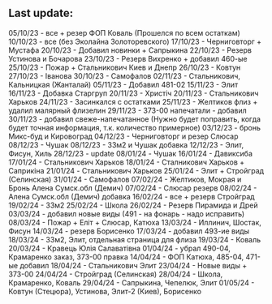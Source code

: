## Last update:

05/10/23 - все + резер ФОП Коваль (Прошелся по всем остаткам)
10/10/23 - все (без Эколайна Золоторевского)
17/10/23 - Черниговторг + Мустафа
20/10/23 - Добавил новинки + Сапрыкина
22/10/23 - Резерв Устинова и Бочарова
23/10/23 - Резерв Вихренко + добавил 460-ые
25/10/23 - Пожар + Стальникович Киев и Днепр
26/10/23 - Ковтун
27/10/23 - Іванова
30/10/23 - Самофалов
02/11/23 - Стальникович, Кальницкая (Жанталай)
05/11/23 - Добавил 481-02
15/11/23 - Элит
16/11/23 - Добавка Старгруп
20/11/23 - Христіч
20/11/23 - Стальникович Харьков
24/11/23 - Засинкался с остатками
25/11/23 - Желтиков флиз + удалил малярный флизелин
29/11/23 - 373-00 напечатали - добавил
30/11/23 - добавил свеже-напечатанное (Нужно будет поправить, когда будет точная информация, т.к. количество примерное)
03/12/23 - бронь Микс-буд и Кировоград
04/12/23 - Черниговторг и резер Слюсар
08/12/23 - Чушак
08/12/23 - 33м2 и Чушак добавка
12/12/23 - Элит, Фисун, Хиль
28/12/23 - update
08/01/24 - Чушак
16/01/24 - Давиксиба
17/01/24 - Стальникович Харьков
18/01/24 - Сталникович Харьков + Саприкіна
21/01/24 - Cтальникович Харьков
25/01/24 - Элит + Стройград (Селинская)
31/01/24 - Самофалов
07/02/24 - Желтиков, Мокрая и Бронь Алена Сумск.обл (Демич)
07/02/24 - Слюсар резерв
08/02/24 - Алена Сумск.обл (Демич) добавка
16/02/24 - все + резерв Стройград
19/02/24 - 33м2
25/02/24 - Школа
26/02/24 - Резерв Пирамида и Дрей
03/03/24 - добавил новые виды (491 - на фонарь - надо исправить)
08/03/24 - Пожар + Еліт + Слюсар, Катюха
13/03/24 - Иллинич, Шостак, Фисун
14/03/24 - резерв Борисенко
17/03/24 - добавил 493-ие виды
18/03/24 - 33м2, Элит, отдельная страница для флиза
19/03/24 - Коваль
20/03/24 - Кравець Юлія Салаватівна
01/04/24 - убрал 490-04, Крамаренко заказ, 373-00 правка
14/04/24 - ФОП Катюха, 485-04, 471-ые добавил
18/04/24 - Стальникович Элит
23/04/24 - Новые виды + 373-00
24/04/24 - Стройград (Селинская)
28/04/24 - Школа, Крамаренко, Коваль
29/04/24 - Сапрыкина, Чепелюк, Элит
01/05/24 - Ковтун (Стецюра), Устинова, Элит-2 (Киев), Борисенко
